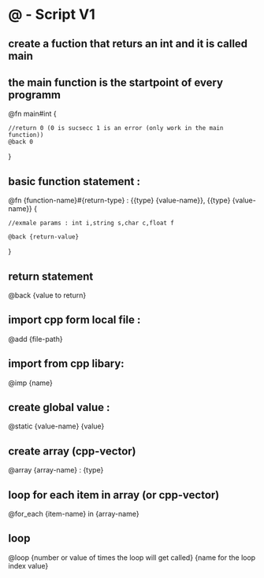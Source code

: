 # @ - Script V1

## create a fuction that returs an int and it is called main

## the main function is the startpoint of every programm

@fn main#int {

    //return 0 (0 is sucsecc 1 is an error (only work in the main function)) 
    @back 0

}

## basic function statement : 

@fn {function-name}#{return-type} : {{type} {value-name}}, {{type} {value-name}} {

    //exmale params : int i,string s,char c,float f 

    @back {return-value}

}



## return statement

@back {value to return}

## import cpp form local file :

@add {file-path} 

## import from cpp libary:

@imp {name} 

## create global value :

@static {value-name} {value} 

## create array (cpp-vector)

@array {array-name} : {type}

## loop for each item in array (or cpp-vector)

@for_each {item-name} in {array-name}

## loop

@loop {number or value of times the loop will get called} {name for the loop index value}